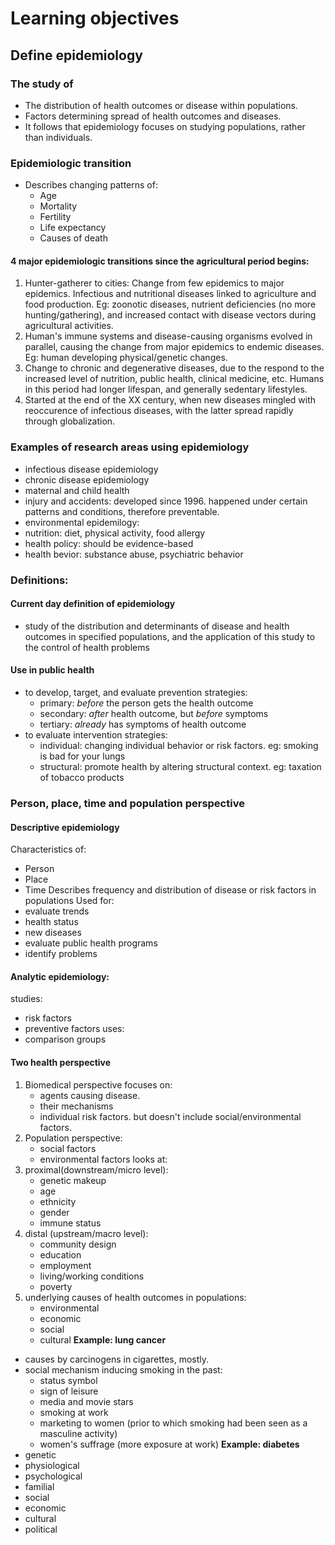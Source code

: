 # Learning objectives

## Define epidemiology
### The study of
- The distribution of health outcomes or disease within populations. 
- Factors determining spread of health outcomes and diseases.
- It follows that epidemiology focuses on studying populations, rather than individuals.
### Epidemiologic transition
- Describes changing patterns of:
	- Age
	- Mortality
	- Fertility
	- Life expectancy
	- Causes of death
#### 4 major epidemiologic transitions since the agricultural period begins:
1. Hunter-gatherer to cities: Change from few epidemics to major epidemics. Infectious and nutritional diseases linked to agriculture and food production. Eg: zoonotic diseases, nutrient deficiencies (no more hunting/gathering), and increased contact with disease vectors during agricultural activities.
2. Human's immune systems and disease-causing organisms evolved in parallel, causing the change from major epidemics to endemic diseases. Eg: human developing physical/genetic changes.
3. Change to chronic and degenerative diseases, due to the respond to the increased level of nutrition, public health, clinical medicine, etc. Humans in this period had longer lifespan, and generally sedentary lifestyles.
4. Started at the end of the XX century, when new diseases mingled with reoccurence of infectious diseases, with the latter spread rapidly through globalization.

### Examples of research areas using epidemiology
- infectious disease epidemiology
- chronic disease epidemiology
- maternal and child health
- injury and accidents: developed since 1996. happened under certain patterns and conditions, therefore preventable.
- environmental epidemilogy:
- nutrition: diet, physical activity, food allergy
- health policy: should be evidence-based
- health bevior: substance abuse, psychiatric behavior

### Definitions:
#### Current day definition of epidemiology
- study of the distribution and determinants of disease and health outcomes in specified populations, and the application of this study to the control of health problems
#### Use in public health
- to develop, target, and evaluate prevention strategies:
	- primary: *before* the person gets the health outcome
	- secondary: *after* health outcome, but *before* symptoms
	- tertiary: *already* has symptoms of health outcome
- to evaluate intervention strategies:
	- individual: changing individual behavior or risk factors. eg: smoking is bad for your lungs
	- structural: promote health by altering structural context. eg: taxation of tobacco products
### Person, place, time and population perspective
#### Descriptive epidemiology
Characteristics of:
- Person
- Place
- Time
Describes frequency and distribution of disease or risk factors in populations
Used for:
- evaluate trends
- health status
- new diseases
- evaluate public health programs
- identify problems
#### Analytic epidemiology:
studies:
- risk factors
- preventive factors
uses:
- comparison groups
#### Two health perspective
1. Biomedical perspective focuses on:
	* agents causing disease.
	* their mechanisms
	* individual risk factors.
but doesn't include social/environmental factors.
2. Population perspective:
	* social factors
	* environmental factors
looks at:
1. proximal(downstream/micro level):
	* genetic makeup
	* age
	* ethnicity
	* gender
	* immune status
2. distal (upstream/macro level):
	* community design
	* education
	* employment
	* living/working conditions
	* poverty
3. underlying causes of health outcomes in populations:
	* environmental
	* economic
	* social
	* cultural
**Example: lung cancer**
- causes by carcinogens in cigarettes, mostly.
- social mechanism inducing smoking in the past:
	* status symbol
	* sign of leisure
	* media and movie stars
	* smoking at work
	* marketing to women (prior to which smoking had been seen as a masculine activity)
	* women's suffrage (more exposure at work)
**Example: diabetes**
- genetic
- physiological
- psychological
- familial
- social
- economic
- cultural
- political
